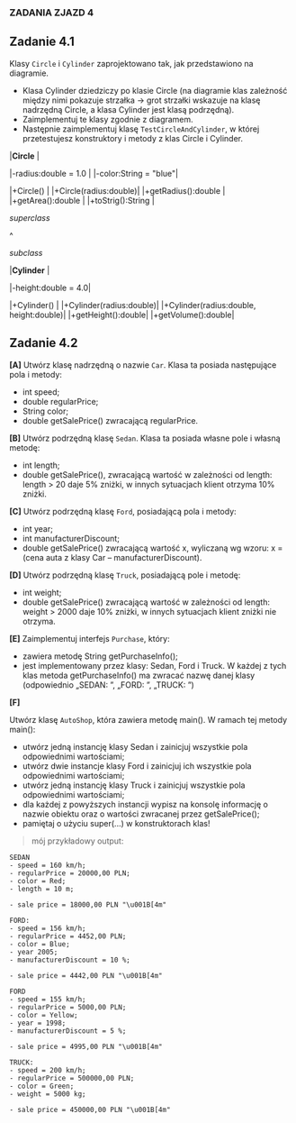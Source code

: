 ### ZADANIA ZJAZD 4

## Zadanie 4.1

Klasy `Circle` i `Cylinder` zaprojektowano tak, jak przedstawiono na diagramie.
- Klasa Cylinder dziedziczy po klasie Circle (na diagramie klas zależność między nimi pokazuje strzałka -> grot strzałki wskazuje na klasę nadrzędną Circle, a klasa Cylinder jest klasą podrzędną).
- Zaimplementuj te klasy zgodnie z diagramem.
- Następnie zaimplementuj klasę `TestCircleAndCylinder`, w której przetestujesz konstruktory i metody z klas Circle i Cylinder.

|**Circle**            |

|-radius:double = 1.0  |
|-color:String = "blue"|

|+Circle()             |
|+Circle(radius:double)|
|+getRadius():double   |
|+getArea():double     |
|+toStrig():String     |

*superclass*

^

*subclass*

|**Cylinder**        |

|-height:double = 4.0|

|+Cylinder()         |
|+Cylinder(radius:double)|
|+Cylinder(radius:double, height:double)|
|+getHeight():double|
|+getVolume():double|


## Zadanie 4.2

**[A]**
 Utwórz klasę nadrzędną o nazwie `Car`. Klasa ta posiada następujące pola i metody:
- int speed;
- double regularPrice;
- String color;
- double getSalePrice() zwracającą regularPrice.

**[B]**
 Utwórz podrzędną klasę `Sedan`. Klasa ta posiada własne pole i własną metodę:
- int length;
- double getSalePrice(), zwracającą wartość w zależności od length: length > 20 daje 5% zniżki, w innych sytuacjach klient otrzyma 10% zniżki.

**[C]**
 Utwórz podrzędną klasę `Ford`, posiadającą pola i metody:
- int year;
- int manufacturerDiscount;
- double getSalePrice() zwracającą wartość x, wyliczaną wg wzoru: x = (cena auta z klasy Car – manufacturerDiscount).

**[D]**
 Utwórz podrzędną klasę `Truck`, posiadającą pole i metodę:
- int weight;
- double getSalePrice() zwracającą wartość w zależności od length: weight > 2000 daje 10% zniżki, w innych sytuacjach klient zniżki nie otrzyma.

**[E]**
Zaimplementuj interfejs `Purchase`, który:
- zawiera metodę String getPurchaseInfo();
- jest implementowany przez klasy: Sedan, Ford i Truck. W każdej z tych klas metoda getPurchaseInfo() ma zwracać nazwę danej klasy (odpowiednio „SEDAN: ”, „FORD: ”,
„TRUCK: ”)

**[F]**

Utwórz klasę `AutoShop`, która zawiera metodę main(). W ramach tej metody main():
- utwórz jedną instancję klasy Sedan i zainicjuj wszystkie pola odpowiednimi wartościami;
- utwórz dwie instancje klasy Ford i zainicjuj ich wszystkie pola odpowiednimi wartościami;
- utwórz jedną instancję klasy Truck i zainicjuj wszystkie pola odpowiednimi wartościami;
- dla każdej z powyższych instancji wypisz na konsolę informację o nazwie obiektu oraz o wartości zwracanej przez getSalePrice();
- pamiętaj o użyciu super(...) w konstruktorach klas!


> mój przykładowy output:

```kolor czerwony "\u001B[31m"
SEDAN
- speed = 160 km/h;
- regularPrice = 20000,00 PLN;
- color = Red;
- length = 10 m;

- sale price = 18000,00 PLN "\u001B[4m"
```

```kolor niebieski "\u001B[34m"
FORD:
- speed = 156 km/h;
- regularPrice = 4452,00 PLN;
- color = Blue;
- year 2005;
- manufacturerDiscount = 10 %;

- sale price = 4442,00 PLN "\u001B[4m"
```

```kolor żółty "\u001B[33m"
FORD
- speed = 155 km/h;
- regularPrice = 5000,00 PLN;
- color = Yellow;
- year = 1998;
- manufacturerDiscount = 5 %;

- sale price = 4995,00 PLN "\u001B[4m"
```

```kolor zielony "\u001B[32m"
TRUCK:
- speed = 200 km/h;
- regularPrice = 500000,00 PLN;
- color = Green;
- weight = 5000 kg;

- sale price = 450000,00 PLN "\u001B[4m"
```

